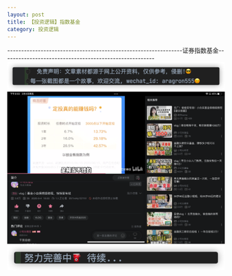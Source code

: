 ```yaml
---
layout: post
title: 【投资逻辑】指数基金
category: 投资逻辑
---
```

---------------------------------------------------------------证券指数基金-------------------------------------------------------
![story_new_final](https://raw.githubusercontent.com/Aragronsam/blog-pic/main/story_new_final.png)
![weijia-1](https://raw.githubusercontent.com/Aragronsam/blog-pic/main/weijia-1.jpg)
![wanshan](https://raw.githubusercontent.com/Aragronsam/blog-pic/main/wanshan.png)
